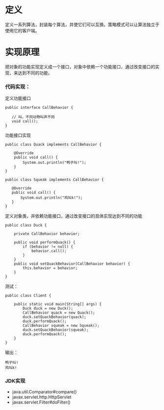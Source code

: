 # 定义

定义一系列算法，封装每个算法，并使它们可以互换。策略模式可以让算法独立于使用它的客户端。

# 实现原理

把对象的功能实现定义成一个接口，对象中依赖一个功能接口，通过改变接口的实现，来达到不同的功能。

### 代码实现：
    
   定义功能接口
    
    public interface CallBehavior {
   
       // 叫，不同动物叫声不同
       void call();
    }
   
   功能接口实现
   
    public class Quack implements CallBehavior {
    
        @Override
        public void call() {
            System.out.println("鸭子叫!");
        }
    }
   
    public class Squeak implements CallBehavior {
   
       @Override
       public void call() {
           System.out.println("鸡叫k!");
       }
    }
    
    
   定义对象类，并依赖功能接口，通过改变接口的具体实现达到不同的功能
   
    public class Duck {
    
        private CallBehavior behavior;
    
        public void performQuack() {
            if (behavior != null) {
                behavior.call();
            }
        }
        public void setQuackBehavior(CallBehavior behavior) {
            this.behavior = behavior;
        }
    }
    
   测试：
         
    public class Client {
    
        public static void main(String[] args) {
            Duck duck = new Duck();
            CallBehavior quack = new Quack();
            duck.setQuackBehavior(quack);
            duck.performQuack();
            CallBehavior squeak = new Squeak();
            duck.setQuackBehavior(squeak);
            duck.performQuack();
        }
    }

    
   输出：
   
    鸭子叫!
    鸡叫k!
    
### JDK实现

- java.util.Comparator#compare()
- javax.servlet.http.HttpServlet
- javax.servlet.Filter#doFilter()